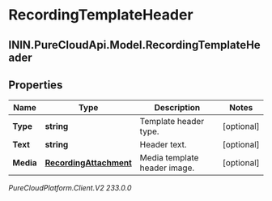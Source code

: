 # RecordingTemplateHeader

## ININ.PureCloudApi.Model.RecordingTemplateHeader

## Properties

|Name | Type | Description | Notes|
|------------ | ------------- | ------------- | -------------|
| **Type** | **string** | Template header type. | [optional] |
| **Text** | **string** | Header text. | [optional] |
| **Media** | [**RecordingAttachment**](RecordingAttachment) | Media template header image. | [optional] |



_PureCloudPlatform.Client.V2 233.0.0_
